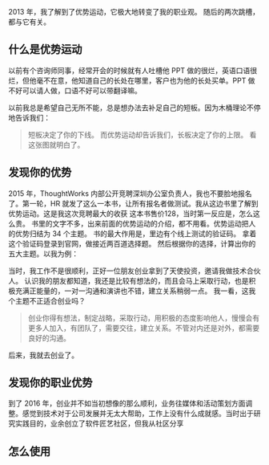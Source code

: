 2013 年，我了解到了优势运动，它极大地转变了我的职业观。
随后的两次跳槽，都与它有关。

## 什么是优势运动
以前有个咨询师同事，经常开会的时候就有人吐槽他 PPT 做的很烂，英语口语很烂，但他毫不在意，他知道自己的长处在哪里，客户也为他的长处买单。PPT 做不好可以请人做，口语不好可以带翻译嘛。

以前我总是希望自己无所不能，总是想办法去补足自己的短板。因为木桶理论不停地告诉我们：
>短板决定了你的下线。
而优势运动却告诉我们，长板决定了你的上限。
看这张图就明白了。

## 发现你的优势
2015 年，ThoughtWorks 内部公开竞聘深圳办公室负责人，我也不要脸地报名了。第一轮，HR 就发了这么一本书，让所有报名者做测试。我从这边书里了解到优势运动。这是我这次竞聘最大的收获
这本书售价128，当时第一反应是，怎么这么贵。
书里的文字不多，出来前面的优势运动的介绍，都不用看。优势运动把人的优势归结为 34 个主题。
书的最大作用是，里边有个线上测试的验证码。
拿着这个验证码登录到官网，做接近两百道选择题。
然后根据你的选择，计算出你的五大主题。以我为例：

当时，我工作不是很顺利，正好一位朋友创业拿到了天使投资，邀请我做技术合伙人。
认识我的朋友都知道，我还是比较有想法的，而且会马上采取行动，也是积极充满正能量的，一对一沟通和演讲也不错，建立关系稍弱一点。
我一看，这我个主题不正适合创业吗？
>创业你得有想法，制定战略，采取行动，用积极的态度影响他人，慢慢会有更多人加入，有团队了，需要交往，建立关系。不管对内还是对外，都需要良好的沟通。

后来，我就去创业了。

## 发现你的职业优势
到了 2016 年，创业并不如当初想像的那么顺利，业务往媒体和活动策划方面调整。感觉到技术对于公司发展并无太大帮助，工作上没有什么成就感。当时出于研究实践目的，业余创立了软件匠艺社区，但我从社区分享

## 怎么使用